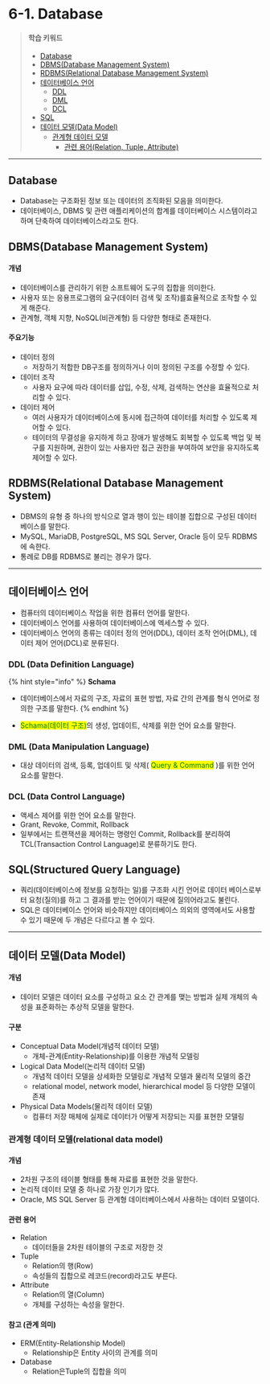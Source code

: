 # 6-1. Database

> #### 학습 키워드
>
> * [Database](6-1.-database.md#database)
> * [DBMS(Database Management System)](6-1.-database.md#dbms-database-management-system)
> * [RDBMS(Relational Database Management System)](6-1.-database.md#rdbms-relational-database-management-system)
> * [데이터베이스 언어](6-1.-database.md#undefined-3)
>   * [DDL](6-1.-database.md#ddl-data-definition-language)
>   * [DML](6-1.-database.md#dml-data-manipulation-language)
>   * [DCL](6-1.-database.md#dcl-data-control-language)
> * [SQL](6-1.-database.md#sql-structured-query-language)
> * [데이터 모델(Data Model)](6-1.-database.md#data-model)
>   * [관계형 데이터 모델](6-1.-database.md#relational-data-model)
>     * [관련 용어(Relation, Tuple, Attribute)](6-1.-database.md#undefined-7)

***

## Database

* Database는 구조화된 정보 또는 데이터의 조직화된 모음을 의미한다.
* 데이터베이스, DBMS 및 관련 애플리케이션의 합계를 데이터베이스 시스템이라고 하며 단축하여 데이터베이스라고도 한다.

## DBMS(Database Management System)

#### 개념

* 데이터베이스를 관리하기 위한 소프트웨어 도구의 집합을 의미한다.
* 사용자 또는 응용프로그램의 요구(데이터 검색 및 조작)를효율적으로 조작할 수 있게 해준다.
* 관계형, 객체 지향, NoSQL(비관계형) 등 다양한 형태로 존재한다.

#### 주요기능

* 데이터 정의
  * 저장하기 적합한 DB구조를 정의하거나 이미 정의된 구조를 수정할 수 있다.
* 데이터 조작
  * 사용자 요구에 따라 데이터를 삽입, 수정, 삭제, 검색하는 연산을 효율적으로 처리할 수 있다.
* 데이터 제어
  * 여러 사용자가 데이터베이스에 동시에 접근하여 데이터를 처리할 수 있도록 제어할 수 있다.
  * 테이터의 무결성을 유지하게 하고 장애가 발생해도 회복할 수 있도록 백업 및 복구를 지원하며, 권한이 있는 사용자만 접근 권한을 부여하여 보안을 유지하도록 제어할 수 있다.

## RDBMS(Relational Database Management System)

* DBMS의 유형 중 하나의 방식으로 열과 행이 있는 테이블 집합으로 구성된 데이터베이스를 말한다.
* MySQL, MariaDB, PostgreSQL, MS SQL Server, Oracle 등이 모두 RDBMS에 속한다.
* 통례로 DB를 RDBMS로 불리는 경우가 많다.

***

## 데이터베이스 언어

* 컴퓨터의 데이터베이스 작업을 위한 컴퓨터 언어를 말한다.
* 데이터베이스 언어를 사용하여 데이터베이스에 엑세스할 수 있다.
* 데이터베이스 언어의 종류는 데이터 정의 언어(DDL), 데이터 조작 언어(DML), 데이터 제어 언어(DCL)로 분류된다.

### DDL (Data Definition Language)

{% hint style="info" %}
**Schama**

* 데이터베이스에서 자료의 구조, 자료의 표현 방법, 자료 간의 관계를 형식 언어로 정의한 구조를 말한다.
{% endhint %}

* <mark style="color:green;">Schama(데이터 구조)</mark>의 생성, 업데이트, 삭제를 위한 언어 요소를 말한다.

### DML (Data Manipulation Language)

* 대상 데이터의 검색, 등록, 업데이트 및 삭제( <mark style="color:green;">Query & Command</mark> )를 위한 언어 요소를 말한다.

### DCL (Data Control Language)

* 액세스 제어를 위한 언어 요소를 말한다.
* Grant, Revoke, Commit, Rollback
* 일부에서는 트랜잭션을 제어하는 명령인 Commit, Rollback를 분리하여 TCL(Transaction Control Language)로 분류하기도 한다.

## SQL(Structured Query Language)

* 쿼리(데이터베이스에 정보를 요청하는 일)를 구조화 시킨 언어로 데이터 베이스로부터 요청(질의)를 하고 그 결과를 받는 언어이기 때문에 질의어라고도 불린다.
* SQL은 데이터베이스 언어와 비슷하지만 데이터베이스 의외의 영역에서도 사용할 수 있기 때문에 두 개념은 다르다고 볼 수 있다.

***

## 데이터 모델(Data Model)

#### 개념

* 데이터 모델은 데이터 요소를 구성하고 요소 간 관계를 맺는 방법과 실제 개체의 속성을 표준화하는 추상적 모델을 말한다.

#### 구분

* Conceptual Data Model(개념적 데이터 모델)
  * 개체-관계(Entity-Relationship)를 이용한 개념적 모델링
* Logical Data Model(논리적 데이터 모델)
  * 개념적 데이터 모델을 상세화한 모델링로 개념적 모델과 물리적 모델의 중간
  * relational model, network model, hierarchical model 등 다양한 모델이 존재
* Physical Data Models(물리적 데이터 모델)
  * 컴퓨터 저장 매체에 실제로 데이터가 어떻게 저장되는 지를 표현한 모델링

### 관계형 데이터 모델(relational data model)

#### 개념

* 2차원 구조의 테이블 형태를 통해 자료를 표현한 것을 말한다.
* 논리적 데이터 모델 중 하나로 가장 인기가 많다.
* Oracle, MS SQL Server 등 관계형 데이터베이스에서 사용하는 데이터 모델이다.

#### 관련 용어

* Relation
  * 데이터들을 2차원 테이블의 구조로 저장한 것
* Tuple
  * Relation의 행(Row)
  * 속성들의 집합으로 레코드(record)라고도 부른다.
* Attribute
  * Relation의 열(Column)
  * 개체를 구성하는 속성을 말한다.

#### 참고 (관계 의미)

* ERM(Entity-Relationship Model)
  * Relationship은 Entity 사이의 관계를 의미
* Database
  * Relation은Tuple의 집합을 의미
